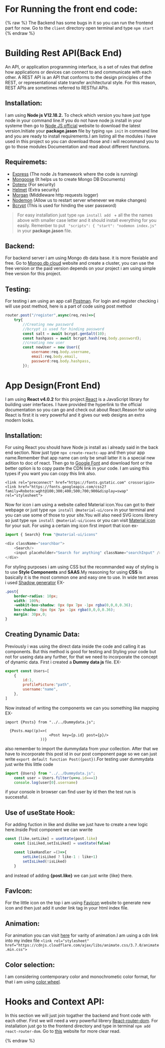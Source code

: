 # For Running the front end code:
{% raw %}
The Backend has some bugs in it so you can run the frontend part for now. Go to the `client` directory open terminal and type `npm start` 
{% endraw %}
# Building Rest API(Back End)
An API, or application programming interface, is a set of rules that define how applications or devices can connect to and communicate with each other. A REST API is an API that conforms to the design principles of the REST, or representational state transfer architectural style. For this reason, REST APIs are sometimes referred to RESTful APIs.

## Installation:
I am using **Node js V12.18.2.** To check which version you have just type node in your command line.If you do not have node js install in your systeme then go to [Node JS official](https://nodejs.org/en/) website to download the latest version.Initiate your **package.jason** file by typing `npm init` in command line and you are ready to install requirements.I am listing all the modules i have used in this project so you can download those and i will recommand you to go to those modules Documentation and read about different functions.
## Requiremets:
* [Express](https://expressjs.com/en/5x/api.html) (The node Js frameweork where the code is running)
* [Mongoose](https://mongoosejs.com/docs/) (It helps us to create Mongo DB Documents)
* [Dotenv](https://www.npmjs.com/package/dotenv) (For security)
* [Helmet](https://helmetjs.github.io/) (Extra security)
* [Morgan](https://www.npmjs.com/package/morgan) (Middleware http requests logger)
* [Nodemon](https://www.npmjs.com/package/nodemon) (Allow us to restart server whenever we make changes)
* [Bcrypt](https://www.npmjs.com/package/bcrypt) (This is used for hinding the user password)

>For easy installation just type `npm install add ` + all the the names above with smaller case letter and it should install everything for you easily. Remenber to put `  "scripts": {
    "start": "nodemon index.js" ` in your **package.jason** file.
## Backend:
For backend server i am using Mongo db data base. it is more flexiable and free. Go to [Mongo db cloud](https://cloud.mongodb.com/) website and create a cluster, you can use the free version or the paid version depends on your project i am using simple free version for this project.
## Testing:
For testing i am using an app call [Postman](https://www.postman.com/downloads/). For login and register checking i will use post method, here is a part of code using post method
```JavaScript
router.post("/register",async(req,res)=>{
    try{
        //Creating new password 
        //bcrypt is used for hinding password
        const salt = await bcrypt.genSalt(10);
        const hashpass = await bcrypt.hash(req.body.password);
        //creating new user
        const newUser = new User({
            username:req.body.username,
            email:req.body.email,
            password:req.body.hashpass,
        });
```
# App Design(Front End)
I am using **React v4.0.2** for this project.[React](https://reactjs.org/docs/getting-started.html) is a JavaScript library for building user interfaces. I have provided the hyperlink to the official documentation so you can go and check out about React.Reason for using React is first it is very powerful and it gives our web designs an extra modern looks.
## Installation:
For using React you should have Node js install as i already said in the back end section. Now just type `npx create-reactc-app` and then your app name.Remember that app name can only be small latter it is a special new adition to doc of react. Then go to [Google Font](https://fonts.google.com/specimen/Roboto) and download font or the better option is to copy paste the CDN link in your code. I am using this types if you want you can copy this link also.
```<link rel="preconnect" href="https://fonts.googleapis.com">
<link rel="preconnect" href="https://fonts.gstatic.com" crossorigin>
<link href="https://fonts.googleapis.com/css2?family=Roboto:wght@100;300;400;500;700;900&display=swap" rel="stylesheet">
```
Now for icon i am using a website called Material icon.You can got to their webpage or just type `npm install @material-ui/core` in your terminal and you can use some of those to your site.You will also need SVG icons librery so just type `npm install @material-ui/icons` or you can visit [Material icon](https://material-ui.com/getting-started/installation/) for your suit. For using a certain img icon first import that icon ex-
```javaScript
import { Search} from "@material-ui/icons"

<div className="searchbar">
    <Search/>
    <input placeholder="Search for anything" className="searchInput" />
</div>
```
For styling purposes i am using CSS but the recommanded way of styling is to use **Style Components** and **SAAS**.My reasoning for using **CSS** is basically it is the most common one and easy one to use. In wide text areas i used [Shadow generator](https://html-css-js.com/css/generator/box-shadow/) EX-
```CSS
.post{
    border-radius: 10px;
    width: 100%;
    -webkit-box-shadow: 0px 0px 7px -1px rgba(0,0,0,0.36); 
    box-shadow: 0px 0px 7px -1px rgba(0,0,0,0.36);
    margin: 30px,0;
}
```
## Creating Dynamic Data:
Previously i was using the direct data inside the code and calling it as components. But this method is good for testing and Styling your code but not for useing data any further, for that we need to incorporate the concept of dynamic data.
First i created a **Dummy data js** file. EX-
```JavaScript
export const Users=[
    {
        id:1,
        profilePicture:"path",
        username:"name",
    },
]
```
Now instead of writing the components we can you something like mapping EX-
```Js
import {Posts} from "../../Dummydata.js";

  {Posts.map((p)=>(
                    <Post key={p.id} post={p}/>
                ))}           
```
also remember to import the dummydata from your collection. After that we have to incorporate this post id in our post component page so we can just write `export default function Post({post})`.For testing user dummydata just write this little code 
```js
import {Users} from "../../Dummydata.js";
    const user = Users.filter(u=>u.id===1)
    console.log(user[0].username)
```
if your console in browser can find user by id then the test run is successful.
## Use of useState Hook:
For adding fuction in like and dislike we just have to create a new logic here.Inside Post component we can wwrite
```js
const [like,setLike] = useState(post.like)
    const [isLiked,setIsLiked] = useState(false)

    const likeHandler =()=>{
        setLike(isLiked ? like-1 : like+1)
        setIsLiked(!isLiked)
    }
```
and instead of adding **{post.like}** we can just write {like} there. 
## FavIcon:
For the little icon on the top i am using [Favicon](https://favicon.io/favicon-generator/) website to generate new icon and then just add it under link tag in your html index file. 
## Animation:
For animation you can visit [here](https://animate.style/) for varity of animation.I am using a cdn link into my index file `<link rel="stylesheet" href="https://cdnjs.cloudflare.com/ajax/libs/animate.css/3.7.0/animate.min.css">` 
## Color selection:
I am considering contemporary color and monochrometic color format, for that i am using [color wheel](https://www.canva.com/colors/color-wheel/).
# Hooks and Context API:
In this section we will just join togather the backend and front code with each other. First we will need a very powerful librery [React-router-dom](https://www.npmjs.com/package/router-dom). For installation just go to the frontend directory and type in terminal `npm add react-router-dom`. Go to [this](https://github.com/ReactTraining/react-router/blob/master/packages/react-router-dom/docs/guides/quick-start.md) website for more clear read.

{% endraw %}

